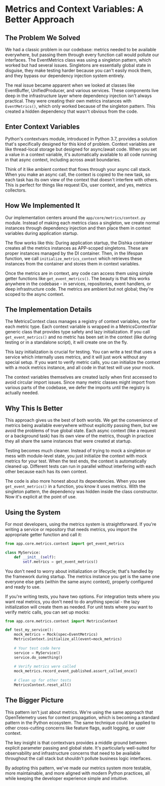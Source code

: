 # Metrics and Context Variables: A Better Approach

## The Problem We Solved

We had a classic problem in our codebase: metrics needed to be available everywhere, but passing them through every function call would pollute our interfaces. The EventMetrics class was using a singleton pattern, which worked but had several issues. Singletons are essentially global state in disguise, they make testing harder because you can't easily mock them, and they bypass our dependency injection system entirely.

The real issue became apparent when we looked at classes like EventBuffer, UnifiedProducer, and various services. These components live deep in the infrastructure layer where dependency injection isn't always practical. They were creating their own metrics instances with `EventMetrics()`, which only worked because of the singleton pattern. This created a hidden dependency that wasn't obvious from the code.

## Enter Context Variables

Python's contextvars module, introduced in Python 3.7, provides a solution that's specifically designed for this kind of problem. Context variables are like thread-local storage but designed for async/await code. When you set a value in a context variable, it's automatically available to all code running in that async context, including across await boundaries.

Think of it like ambient context that flows through your async call stack. When you make an async call, the context is copied to the new task, so each task has its own view of the context that doesn't interfere with others. This is perfect for things like request IDs, user context, and yes, metrics collectors.

## How We Implemented It

Our implementation centers around the `app/core/metrics/context.py` module. Instead of making each metrics class a singleton, we create normal instances through dependency injection and then place them in context variables during application startup.

The flow works like this: During application startup, the Dishka container creates all the metrics instances as APP-scoped singletons. These are proper instances managed by the DI container. Then, in the lifespan function, we call `initialize_metrics_context` which retrieves these instances from the container and stores them in context variables.

Once the metrics are in context, any code can access them using simple getter functions like `get_event_metrics()`. The beauty is that this works anywhere in the codebase - in services, repositories, event handlers, or deep infrastructure code. The metrics are ambient but not global; they're scoped to the async context.

## The Implementation Details

The MetricsContext class manages a registry of context variables, one for each metric type. Each context variable is wrapped in a MetricsContextVar generic class that provides type safety and lazy initialization. If you call `get_event_metrics()` and no metric has been set in the context (like during testing or in a standalone script), it will create one on the fly.

This lazy initialization is crucial for testing. You can write a test that uses a service which internally uses metrics, and it will just work without any special setup. If you want to verify metric calls, you can initialize the context with a mock metrics instance, and all code in that test will use your mock.

The context variables themselves are created lazily when first accessed to avoid circular import issues. Since many metric classes might import from various parts of the codebase, we defer the imports until the registry is actually needed.

## Why This Is Better

This approach gives us the best of both worlds. We get the convenience of metrics being available everywhere without explicitly passing them, but we avoid the problems of true global state. Each async context (like a request or a background task) has its own view of the metrics, though in practice they all share the same instances that were created at startup.

Testing becomes much cleaner. Instead of trying to mock a singleton or mess with module-level state, you just initialize the context with mock metrics for your test. When the test ends, the context is automatically cleaned up. Different tests can run in parallel without interfering with each other because each has its own context.

The code is also more honest about its dependencies. When you see `get_event_metrics()` in a function, you know it uses metrics. With the singleton pattern, the dependency was hidden inside the class constructor. Now it's explicit at the point of use.

## Using the System

For most developers, using the metrics system is straightforward. If you're writing a service or repository that needs metrics, you import the appropriate getter function and call it:

```python
from app.core.metrics.context import get_event_metrics

class MyService:
    def __init__(self):
        self.metrics = get_event_metrics()
```

You don't need to worry about initialization or lifecycle; that's handled by the framework during startup. The metrics instance you get is the same one everyone else gets (within the same async context), properly configured and ready to use.

If you're writing tests, you have two options. For integration tests where you want real metrics, you don't need to do anything special - the lazy initialization will create them as needed. For unit tests where you want to verify metric calls, you can set up mocks:

```python
from app.core.metrics.context import MetricsContext

def test_my_service():
    mock_metrics = Mock(spec=EventMetrics)
    MetricsContext.initialize_all(event=mock_metrics)
    
    # Your test code here
    service = MyService()
    service.do_something()
    
    # Verify metrics were called
    mock_metrics.record_event_published.assert_called_once()
    
    # Clean up for other tests
    MetricsContext.reset_all()
```

## The Bigger Picture

This pattern isn't just about metrics. We're using the same approach that OpenTelemetry uses for context propagation, which is becoming a standard pattern in the Python ecosystem. The same technique could be applied to other cross-cutting concerns like feature flags, audit logging, or user context.

The key insight is that contextvars provides a middle ground between explicit parameter passing and global state. It's particularly well-suited for observability and infrastructure concerns that need to be available throughout the call stack but shouldn't pollute business logic interfaces.

By adopting this pattern, we've made our metrics system more testable, more maintainable, and more aligned with modern Python practices, all while keeping the developer experience simple and intuitive.